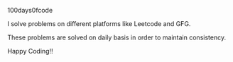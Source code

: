100days0fcode

I solve problems on different platforms like Leetcode and GFG.

These problems are solved on daily basis in order to maintain consistency.

Happy Coding!!
